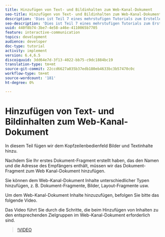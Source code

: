 ```yaml
---
title: Hinzufügen von Text- und Bildinhalten zum Web-Kanal-Dokument
seo-title: Hinzufügen von Text- und Bildinhalten zum Web-Kanal-Dokument
description: 'Dies ist Teil 7 eines mehrstufigen Tutorials zum Erstellen Ihres ersten interaktiven Kommunikations-Dokuments. In diesem Teil fügen wir dem Kopfzeilenbedienfeld Bilder und Textinhalte hinzu. '
seo-description: 'Dies ist Teil 7 eines mehrstufigen Tutorials zum Erstellen Ihres ersten interaktiven Kommunikations-Dokuments. In diesem Teil fügen wir dem Kopfzeilenbedienfeld Bilder und Textinhalte hinzu. '
uuid: 440f8b74-3be7-4e58-a46e-4110065b7705
feature: interactive-communication
topics: development
audience: developer
doc-type: tutorial
activity: implement
version: 6.4,6.5
discoiquuid: 3dd64e7d-3f13-4022-bb75-c9dc1884bc19
translation-type: tm+mt
source-git-commit: 22ccd6627a035b37edb180eb4633bc3b57470c0c
workflow-type: tm+mt
source-wordcount: '181'
ht-degree: 0%

---
```



# Hinzufügen von Text- und Bildinhalten zum Web-Kanal-Dokument

In diesem Teil fügen wir dem Kopfzeilenbedienfeld Bilder und Textinhalte hinzu.

Nachdem Sie Ihr erstes Dokument-Fragment erstellt haben, das den Namen und die Adresse des Empfängers enthält, müssen wir das Dokument-Fragment zum Web Kanal-Dokument hinzufügen.

Sie können dem Web-Kanal-Dokument Inhalte unterschiedlicher Typen hinzufügen, z. B. Dokument-Fragmente, Bilder, Layout-Fragmente usw.

Um dem Web-Kanal-Dokument Inhalte hinzuzufügen, befolgen Sie bitte das folgende Video.

Das Video führt Sie durch die Schritte, die beim Hinzufügen von Inhalten zu den entsprechenden Zielgruppen im Web-Kanal-Dokument erforderlich sind.

>[!VIDEO](https://video.tv.adobe.com/v/22359/?quality=9&learn=on)

